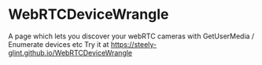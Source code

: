 # WebRTCDeviceWrangle
A page which lets you discover your webRTC cameras with GetUserMedia / Enumerate devices etc 
Try it at https://steely-glint.github.io/WebRTCDeviceWrangle
